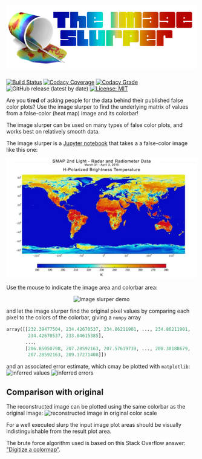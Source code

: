 # ![The image slurper](img/overturned-cup-logo.png)
[![Build Status](https://travis-ci.com/svaberg/imageslurper.svg?branch=master)](https://travis-ci.com/svaberg/imageslurper)
[![Codacy Coverage](https://api.codacy.com/project/badge/Coverage/35f5ec8befa64a48b299c8871e004f1e)](https://www.codacy.com/manual/svaberg/imageslurper?utm_source=github.com&utm_medium=referral&utm_content=svaberg/imageslurper&utm_campaign=Badge_Coverage)
[![Codacy Grade](https://api.codacy.com/project/badge/Grade/35f5ec8befa64a48b299c8871e004f1e)](https://www.codacy.com/manual/svaberg/imageslurper?utm_source=github.com&amp;utm_medium=referral&amp;utm_content=svaberg/imageslurper&amp;utm_campaign=Badge_Grade)
![GitHub release (latest by date)](https://img.shields.io/github/v/release/svaberg/imageslurper)
[![License: MIT](https://img.shields.io/badge/License-MIT-yellow.svg)](https://opensource.org/licenses/MIT)

Are you **tired** of asking people for the data behind their published false color plots? Use the image slurper to find the underlying matrix of values from a false-color (heat map) image and its colorbar!

The image slurper can be used on many types of false color plots, and works best on relatively smooth data.

The image slurper is a [Jupyter notebook](imageslurper.ipynb) that takes a a false-color image like this one:

![original false color image](img/world-temp.jpg)

Use the mouse to indicate the image area and colorbar area:

<p align="center">
  <img src="demo/demo.gif" alt="Image slurper demo"/>
</p>

and let the image slurper find the original pixel values by comparing each pixel to the colors of the colorbar, 
giving a `numpy` array

```python
array([[232.39477504, 234.42670537, 234.86211901, ..., 234.86211901,
        234.42670537, 233.84615385],
       ...,
       [206.85050798, 207.28592163, 207.57619739, ..., 208.30188679,
        207.28592163, 209.17271408]])
```

and an associated error estimate, which cmay be plotted with `matplotlib`:
![inferred values](img/world-temp.jpg-reconstructed-viridis.png)
![inferred errors](img/world-temp.jpg-reconstructed-error.png)

## Comparison with original

The reconstructed image can be plotted using the same colorbar as the original image:
![reconstructed image in original color scale](img/world-temp.jpg-reconstructed-original_colormap.png)

For a well executed slurp the input image plot areas should be visually indistinguishable from the result plot area.

The brute force algorithm used is based on this Stack Overflow answer: ["Digitize a colormap"](https://stackoverflow.com/a/43844204/3198895).